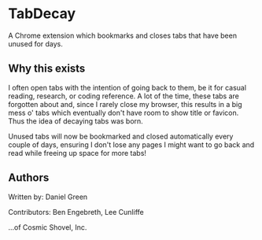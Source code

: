 TabDecay
========

A Chrome extension which bookmarks and closes tabs that have been unused for days.

Why this exists
---------------

I often open tabs with the intention of going back to them, be it for casual reading, research, or coding reference.  A lot of the time, these tabs are forgotten about and, since I rarely close my browser, this results in a big mess o' tabs which eventually don't have room to show title or favicon.  Thus the idea of decaying tabs was born.

Unused tabs will now be bookmarked and closed automatically every couple of days, ensuring I don't lose any pages I might want to go back and read while freeing up space for more tabs!

Authors
-------

Written by: Daniel Green

Contributors: Ben Engebreth, Lee Cunliffe

...of Cosmic Shovel, Inc.
